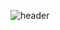 ![header](https://capsule-render.vercel.app/api?type=waving&color=gradient&height=300&section=header&text=Stay%20positive.%20Good%20days%20are%20on%20their%20way.)

<!--
**holysik/holysik** is a ✨ _special_ ✨ repository because its `README.md` (this file) appears on your GitHub profile.

Here are some ideas to get you started:

- 🔭 I’m currently working on ...
- 🌱 I’m currently learning ...
- 👯 I’m looking to collaborate on ...
- 🤔 I’m looking for help with ...
- 💬 Ask me about ...
- 📫 How to reach me: ...
- 😄 Pronouns: ...
- ⚡ Fun fact: ...
-->
